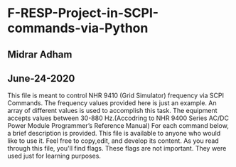 # F-RESP-Project-in-SCPI-commands-via-Python
## Midrar Adham
## June-24-2020
This file is meant to control NHR 9410 (Grid Simulator) frequency via SCPI Commands.
The frequency values provided here is just an example.
An array of different values is used to accomplish this task.
The equipment accepts values between 30-880 Hz.(Accodring to NHR 9400 Series AC/DC Power Module Programmer’s Reference Manual)
For each command below, a brief description is provided.
This file is available to anyone who would like to use it. Feel free to copy,edit, and develop its content.
As you read through this file, you'll find flags. These flags are not important. They were used just for learning purposes.
